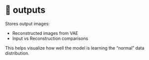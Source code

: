 # 📁 outputs

Stores output images:
- Reconstructed images from VAE
- Input vs Reconstruction comparisons

This helps visualize how well the model is learning the “normal” data distribution.
